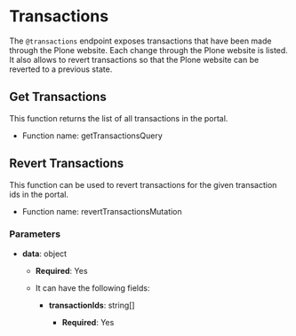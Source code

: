 # Transactions

The `@transactions` endpoint exposes transactions that have been made through the Plone website.
Each change through the Plone website is listed.
It also allows to revert transactions so that the Plone website can be reverted to a previous state.

## Get Transactions

This function returns the list of all transactions in the portal.

- Function name: getTransactionsQuery

## Revert Transactions

This function can be used to revert transactions for the given transaction ids in the portal.

- Function name: revertTransactionsMutation

### Parameters

- **data**: object

  - **Required**: Yes
  - It can have the following fields:

    - **transactionIds**: string[]

      - **Required**: Yes
